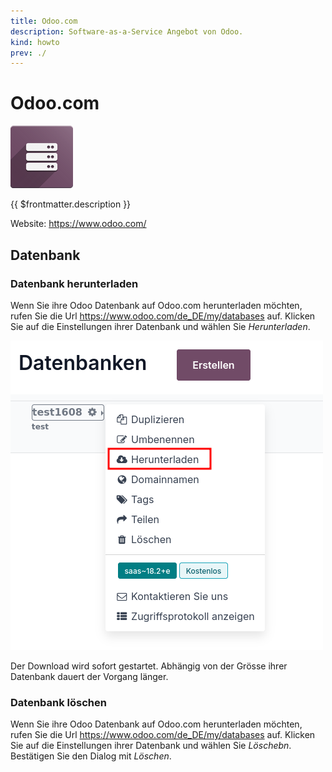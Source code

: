 ```yaml
---
title: Odoo.com
description: Software-as-a-Service Angebot von Odoo.
kind: howto
prev: ./
---
```

# Odoo.com
![](attachments/icons_odoo_server.png)

{{ $frontmatter.description }}

Website: <https://www.odoo.com/>

## Datenbank

### Datenbank herunterladen

Wenn Sie ihre Odoo Datenbank auf Odoo.com herunterladen möchten, rufen Sie die Url <https://www.odoo.com/de_DE/my/databases> auf. Klicken Sie auf die Einstellungen ihrer Datenbank und wählen Sie *Herunterladen*.

![](attachments/odoo.com%20datenbank%20herunterladen.png)

Der Download wird sofort gestartet. Abhängig von der Grösse ihrer Datenbank dauert der Vorgang länger.


### Datenbank löschen

Wenn Sie ihre Odoo Datenbank auf Odoo.com herunterladen möchten, rufen Sie die Url <https://www.odoo.com/de_DE/my/databases> auf. Klicken Sie auf die Einstellungen ihrer Datenbank und wählen Sie *Löschebn*. Bestätigen Sie den Dialog mit *Löschen*.
